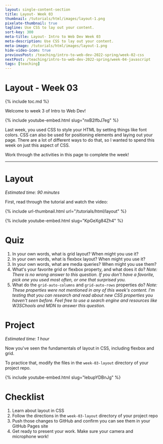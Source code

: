 ```yaml
---
layout: single-content-section
title: Layout- Week 03
thumbnail: /tutorials/html/images/layout-1.png
pixelate-thumbnail: true
tagline: Use CSS to lay out your content.
sort-key: 300
meta-title: Layout- Intro to Web Dev Week 03
meta-description: Use CSS to lay out your content.
meta-image: /tutorials/html/images/layout-1.png
hide-video-icon: true
previousPost: /teaching/intro-to-web-dev-2022-spring/week-02-css
nextPost: /teaching/intro-to-web-dev-2022-spring/week-04-javascript
tags: [teaching]
---
```


# Layout - Week 03

{% include toc.md %}

Welcome to week 3 of Intro to Web Dev!

{% include youtube-embed.html slug="nxB2lfbJ7eg" %}

Last week, you used CSS to style your HTML by setting things like font colors. CSS can also be used for positioning elements and laying out your page. There are a lot of different ways to do that, so I wanted to spend this week on just this aspect of CSS.

Work through the activities in this page to complete the week!

---

# Layout

*Estimated time: 90 minutes*

First, read through the tutorial and watch the video:

{% include url-thumbnail.html url="/tutorials/html/layout" %}

{% include youtube-embed.html slug="KpGeXg84Zh4" %}

# Quiz

1. In your own words, what is grid layout? When might you use it?
2. In your own words, what is flexbox layout? When might you use it?
3. In your own words, what are media queries? When might you use them?
4. What's your favorite grid or flexbox property, and what does it do? *Note: There is no wrong answer to this question. If you don't have a favorite, pick one you used most often, or one that surprised you.*
5. What do the `grid-auto-columns` and `grid-auto-rows` properties do? *Note: These properties were not mentioned in any of this week's content. I'm testing that you can research and read about new CSS properties you haven't seen before. Feel free to use a search engine and resources like W3SChools and MDN to answer this question.*

# Project

*Estimated time: 1 hour*

Now you've seen the fundamentals of layout in CSS, including flexbox and grid.

To practice that, modify the files in the `week-03-layout` directory of your project repo.

{% include youtube-embed.html slug="lebupYDBnJg" %}

# Checklist

1. Learn about layout in CSS
2. Follow the directions in the `week-03-layout` directory of your project repo
3. Push those changes to GitHub and confirm you can see them in your GitHub Pages site
4. Get ready to present your work. Make sure your camera and microphone work!
